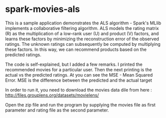 # spark-movies-als

This is a sample application demonstrates the ALS algorithm - Spark's MLlib implements a collaborative filtering algorithm. ALS models the rating matrix (R) as the multiplication of a low-rank user (U) and product (V) factors, and learns these factors by minimizing the reconstruction error of the observed ratings. The unknown ratings can subsequently be computed by multiplying these factors. In this way, we can recommend products based on the predicted ratings.

The code is self-explained, but I added a few remarks. I printed the recommended movies for a particular user. Then the next printing is the actual vs the predicted ratings. At you can see the MSE - Mean Squared Error. MSE is the difference between the predicted and the actual target

In order to run it, you need to download the movies data dile from here : http://files.grouplens.org/datasets/movielens/

Open the zip file and run the program by supplying the movies file as first parameter and rating file as the second parameter.

